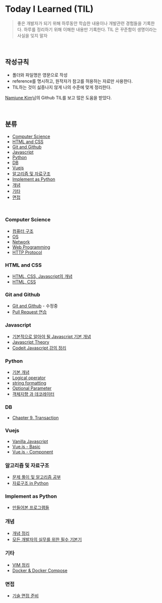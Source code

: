 # Today I Learned (TIL)

> 좋은 개발자가 되기 위해 하루동안 학습한 내용이나 개발관련 경험들을 기록한다.
> 하루를 정리하기 위해 이해한 내용만 기록한다.
> TIL 은 꾸준함이 생명이라는 사실을 잊지 말자
    

<br>


## 작성규칙

- 폴더와 파일명은 영문으로 작성
- reference를 명시하고, 원작자가 참고를 허용하는 자료만 사용한다.
- TIL하는 것이 싫증나지 않게 나의 수준에 맞게 정리한다.

[Namjune Kim](https://github.com/namjunemy)님의 Github TIL를 보고 많은 도움을 받았다.

<br>

## 분류

+ [Computer Science](#computer-science)
+ [HTML and CSS](#html-and-css)
+ [Git and Github](#git-and-github)
+ [Javascript](#javascript)
+ [Python](#python)
+ [DB](#db)
+ [Vuejs](#vuejs)
+ [알고리즘 및 자료구조](#-----------)
+ [Implement as Python](#implement-as-python)
+ [개념](#--)
+ [기타](#--)
+ [면접](#--)

<br>

### Computer Science

- [컴퓨터 구조](https://github.com/kdh92417/TIL/blob/master/cs/computer_structure.md)
- [OS](https://github.com/kdh92417/TIL/blob/master/cs/os.md)
- [Network](https://github.com/kdh92417/TIL/blob/master/cs/network.md)
- [Web Programming](https://github.com/kdh92417/TIL/blob/master/cs/web_programming.md)
- [HTTP Protocol](https://github.com/kdh92417/TIL/blob/master/cs/http_protocol.md)

### HTML and CSS

- [HTML, CSS, Javascript의 개념](https://github.com/kdh92417/TIL/blob/master/html_css/basic_language_of_web.md)
- [HTML, CSS](https://github.com/kdh92417/TIL/blob/master/html_css/html_css.md)

### Git and Github

- [Git and Github](https://github.com/kdh92417/TIL/blob/master/git/git_and_github.md) - 수정중
- [Pull Request 연습](https://github.com/kdh92417/TIL/blob/master/git/pullrequest_practice.md)

### Javascript

- [기본적으로 알아야 될 Javascript 기본 개념](https://github.com/kdh92417/TIL/blob/master/javascript/javascript_basic.md)
- [Javascript Theory](https://github.com/kdh92417/TIL/blob/master/javascript/javascript_theory.md)
- [Codeit Javascript 강의 정리](https://github.com/kdh92417/TIL/blob/master/javascript/codeit_javascript.md)

### Python

- [기본 개념](https://github.com/kdh92417/TIL/blob/master/python/basic_theory_in_python.md)
- [Logical operator](https://github.com/kdh92417/TIL/blob/master/python/logical_operator.md)
- [string formatting](https://github.com/kdh92417/TIL/blob/master/python/string_formatting.md)
- [Optional Parameter](https://github.com/kdh92417/TIL/blob/master/python/optional_parameter.md)
- [객체지향 과 데코레이터](https://github.com/kdh92417/TIL/blob/master/python/dependency)

### DB

- [Chapter 9. Transaction](https://github.com/kdh92417/TIL/blob/master/db/ms_sql.md)

### Vuejs

- [Vanilla Javascript](https://github.com/kdh92417/TIL/blob/master/vuejs/vanilla_javascript.md)
- [Vue.js - Basic](https://github.com/kdh92417/TIL/blob/master/vuejs/vuejs.md)
- [Vue.js - Component](https://github.com/kdh92417/TIL/blob/master/vuejs/components.md)


### 알고리즘 및 자료구조

- [문제 풀이 및 알고리즘 공부](https://github.com/kdh92417/TIL/blob/master/algorithm/algorithm.md)
- [자료구조 in Python](https://github.com/kdh92417/TIL/blob/master/data_structure/data_structure.md)

### Implement as Python

- [만들어본 프로그램들](https://github.com/kdh92417/TIL/blob/master/program/readme.md)

### 개념

- [개념 정리](https://github.com/kdh92417/TIL/blob/master/data/unknown_theory.md)
- [모든 개발자의 실무를 위한 필수 기본기]()

### 기타

- [VIM 정리](https://github.com/kdh92417/TIL/blob/master/etc/vim.md)
- [Docker & Docker Compose](https://github.com/kdh92417/TIL/blob/master/etc/docker.md)

### 면접

- [기술 면접 준비](https://github.com/kdh92417/TIL/blob/master/etc/technical_interview.md)




